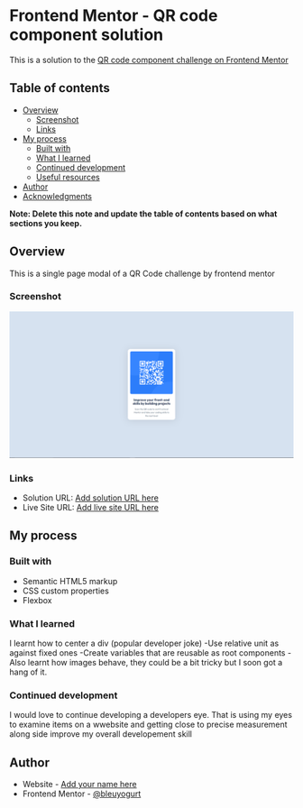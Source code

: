 # Frontend Mentor - QR code component solution

This is a solution to the [QR code component challenge on Frontend Mentor](https://www.frontendmentor.io/challenges/qr-code-component-iux_sIO_H)

## Table of contents

- [Overview](#overview)
  - [Screenshot](#screenshot)
  - [Links](#links)
- [My process](#my-process)
  - [Built with](#built-with)
  - [What I learned](#what-i-learned)
  - [Continued development](#continued-development)
  - [Useful resources](#useful-resources)
- [Author](#author)
- [Acknowledgments](#acknowledgments)

**Note: Delete this note and update the table of contents based on what sections you keep.**

## Overview

This is a single page modal of a QR Code challenge by frontend mentor

### Screenshot

![Solution Image](./images/Solution-Preview.png)

### Links

- Solution URL: [Add solution URL here](https://your-solution-url.com)
- Live Site URL: [Add live site URL here](https://your-live-site-url.com)

## My process

### Built with

- Semantic HTML5 markup
- CSS custom properties
- Flexbox

### What I learned

I learnt how to center a div (popular developer joke)
-Use relative unit as against fixed ones
-Create variables that are reusable as root components
-Also learnt how images behave, they could be a bit tricky but I soon got a hang of it.

### Continued development

I would love to continue developing a developers eye. That is using my eyes to examine items on a wwebsite and getting close to precise measurement along side improve my overall developement skill

## Author

- Website - [Add your name here](https://www.your-site.com)
- Frontend Mentor - [@bleuyogurt](https://www.frontendmentor.io/profile/Bleuyogurt)
